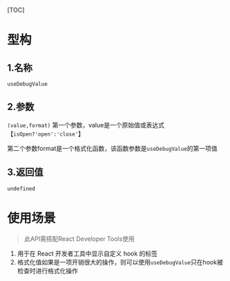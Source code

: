[TOC]

# 型构
## 1.名称
`useDebugValue`

## 2.参数
`(value,format)`
第一个参数，value是一个原始值或表达式【`isOpen?'open':'close'`】

第二个参数format是一个格式化函数，该函数参数是`useDebugValue`的第一项值

## 3.返回值
`undefined`

# 使用场景
> 此API需搭配React Developer Tools使用
1. 用于在 React 开发者工具中显示自定义 hook 的标签
2. 格式化值如果是一项开销很大的操作，则可以使用`useDebugValue`只在hook被检查时进行格式化操作 
